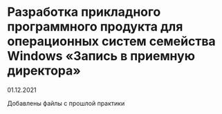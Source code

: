 # Разработка прикладного программного продукта для операционных систем семейства Windows «Запись в приемную директора»

01.12.2021

Добавлены файлы с прошлой практики
